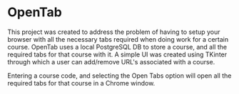 # OpenTab
This project was created to address the problem of having to setup your browser with all the necessary tabs required when doing work for a certain course.
OpenTab uses a local PostgreSQL DB to store a course, and all the required tabs for that course with it. A simple UI was created using TKinter through which
a user can add/remove URL's associated with a course. 

Entering a course code, and selecting the Open Tabs option will open all the required tabs for that course in a Chrome window.

